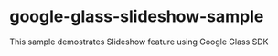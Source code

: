 google-glass-slideshow-sample
=============================

This sample demostrates Slideshow feature using Google Glass SDK

